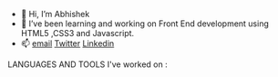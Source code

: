 - 👋 Hi, I’m Abhishek
- 🌱 I’ve been learning and working on Front End development using HTML5 ,CSS3 and Javascript.
- 📫 [email](abhishekmaurya20.am@gmail.com)
 [Twitter](https://twitter.com/abhishekakm20)
[Linkedin](https://www.linkedin.com/in/abhishek-maurya-43693710b/)

LANGUAGES AND  TOOLS  I've worked on : 

<!---
abhiakm20/abhiakm20 is a ✨ special ✨ repository because its `README.md` (this file) appears on your GitHub profile.
You can click the Preview link to take a look at your changes.
--->

